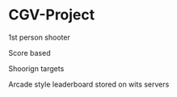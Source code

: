 # CGV-Project
1st person shooter

Score based

Shoorign targets

Arcade style leaderboard stored on wits servers
